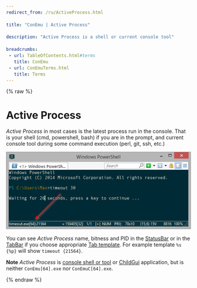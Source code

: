 ```yaml
---
redirect_from: /ru/ActiveProcess.html

title: "ConEmu | Active Process"

description: "Active Process is a shell or current console tool"

breadcrumbs:
 - url: TableOfContents.html#terms
   title: ConEmu
 - url: ConEmuTerms.html
   title: Terms
---
```


{% raw %}

# Active Process

*Active Process* in most cases is the latest process run in the console.
That is your shell (cmd, powershell, bash) if you are in the prompt, and current console tool during
some command execution (perl, git, ssh, etc.)

![Active process in ConEmu StatusBar](/img/ConEmuActiveProcess.png)

You can see *Active Process* name, bitness and PID in the [StatusBar](StatusBar.html)
or in the [TabBar](TabBar.html) if you choose appropriate [Tab template](SettingsTabBar.html).
For example template `%s {%p}` will show `timeout {21564}`.

**Note** *Active Process* is [console shell or tool](ConsoleApplication.html)
or [ChildGui](ChildGui.html) application,
but is neither `ConEmu[64].exe` nor `ConEmuC[64].exe`.

{% endraw %}
